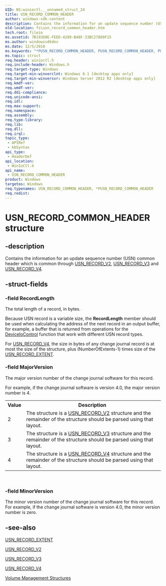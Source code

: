 ```yaml
---
UID: NS:winioctl.__unnamed_struct_24
title: USN_RECORD_COMMON_HEADER
author: windows-sdk-content
description: Contains the information for an update sequence number (USN) common header which is common through USN_RECORD_V2, USN_RECORD_V3 and USN_RECORD_V4.
old-location: fs\usn_record_common_header.htm
tech.root: fileio
ms.assetid: 7B193D8E-FEED-4289-B40F-33BC27889F15
ms.author: windowssdkdev
ms.date: 12/5/2018
ms.keywords: "*PUSN_RECORD_COMMON_HEADER, PUSN_RECORD_COMMON_HEADER, PUSN_RECORD_COMMON_HEADER structure pointer [Files], USN_RECORD_COMMON_HEADER, USN_RECORD_COMMON_HEADER structure [Files], fs.usn_record_common_header, winioctl/PUSN_RECORD_COMMON_HEADER, winioctl/USN_RECORD_COMMON_HEADER"
ms.topic: struct
req.header: winioctl.h
req.include-header: Windows.h
req.target-type: Windows
req.target-min-winverclnt: Windows 8.1 [desktop apps only]
req.target-min-winversvr: Windows Server 2012 R2 [desktop apps only]
req.kmdf-ver: 
req.umdf-ver: 
req.ddi-compliance: 
req.unicode-ansi: 
req.idl: 
req.max-support: 
req.namespace: 
req.assembly: 
req.type-library: 
req.lib: 
req.dll: 
req.irql: 
topic_type:
 - APIRef
 - kbSyntax
api_type:
 - HeaderDef
api_location:
 - WinIoCtl.h
api_name:
 - USN_RECORD_COMMON_HEADER
product: Windows
targetos: Windows
req.typenames: USN_RECORD_COMMON_HEADER, *PUSN_RECORD_COMMON_HEADER
req.redist: 
---
```


# USN_RECORD_COMMON_HEADER structure


## -description


Contains the information for an update sequence number (USN) common header which is common through <a href="https://msdn.microsoft.com/1747453d-fd18-4853-a953-47131f3067ae">USN_RECORD_V2</a>, <a href="https://msdn.microsoft.com/6d95c5d1-6c6b-498f-a00d-eaa540e8b15b">USN_RECORD_V3</a> and <a href="https://msdn.microsoft.com/2636D1A1-6FD1-4F84-954C-499DCCE6E390">USN_RECORD_V4</a>.


## -struct-fields




### -field RecordLength

The total length of a record, in bytes.

Because USN record is a variable size, the <b>RecordLength</b> member should be used when calculating the address of the next record in an output buffer, for example, a buffer that is returned from operations for the <a href="https://msdn.microsoft.com/1d35c087-6672-4fc6-baa1-a886dd9d3878">DeviceIoControl</a> function that work with different USN record types.

For <a href="https://msdn.microsoft.com/2636D1A1-6FD1-4F84-954C-499DCCE6E390">USN_RECORD_V4</a>, the size in bytes of any change journal record is at most the size of the structure, plus (NumberOfExtents-1) times size of the <a href="https://msdn.microsoft.com/7D569FCB-06D4-4348-B75A-D087D1D37851">USN_RECORD_EXTENT</a>. 


### -field MajorVersion

The major version number of the change journal software for this record.

For example, if the change journal software is version 4.0, the major version number is 4.

<table>
<tr>
<th>Value</th>
<th>Description</th>
</tr>
<tr>
<td>2</td>
<td>The structure is a <a href="https://msdn.microsoft.com/1747453d-fd18-4853-a953-47131f3067ae">USN_RECORD_V2</a> structure and the remainder of the structure should be parsed using that layout.</td>
</tr>
<tr>
<td>3</td>
<td>The structure is a <a href="https://msdn.microsoft.com/6d95c5d1-6c6b-498f-a00d-eaa540e8b15b">USN_RECORD_V3</a> structure and the remainder of the structure should be parsed using that layout.</td>
</tr>
<tr>
<td>4</td>
<td>The structure is a <a href="https://msdn.microsoft.com/2636D1A1-6FD1-4F84-954C-499DCCE6E390">USN_RECORD_V4</a> structure and the remainder of the structure should be parsed using that layout.</td>
</tr>
</table>
 


### -field MinorVersion

The minor version number of the change journal software for this record. For example, if the change journal software is version 4.0, the minor version number is zero. 


## -see-also




<a href="https://msdn.microsoft.com/7D569FCB-06D4-4348-B75A-D087D1D37851">USN_RECORD_EXTENT</a>



<a href="https://msdn.microsoft.com/1747453d-fd18-4853-a953-47131f3067ae">USN_RECORD_V2</a>



<a href="https://msdn.microsoft.com/6d95c5d1-6c6b-498f-a00d-eaa540e8b15b">USN_RECORD_V3</a>



<a href="https://msdn.microsoft.com/2636D1A1-6FD1-4F84-954C-499DCCE6E390">USN_RECORD_V4</a>



<a href="https://msdn.microsoft.com/bbde9dfb-c205-4432-be71-250d73b881f1">Volume Management Structures</a>
 

 

